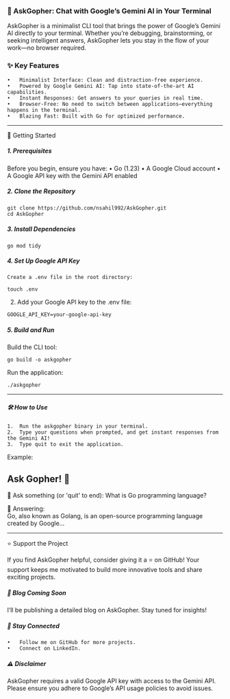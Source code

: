 ### 🦫 AskGopher: Chat with Google’s Gemini AI in Your Terminal

AskGopher is a minimalist CLI tool that brings the power of Google’s Gemini AI directly to your terminal. Whether you’re debugging, brainstorming, or seeking intelligent answers, AskGopher lets you stay in the flow of your work—no browser required.

### ✨ Key Features
	•	Minimalist Interface: Clean and distraction-free experience.
	•	Powered by Google Gemini AI: Tap into state-of-the-art AI capabilities.
	•	Instant Responses: Get answers to your queries in real time.
	•	Browser-Free: No need to switch between applications—everything happens in the terminal.
	•	Blazing Fast: Built with Go for optimized performance.

___

🚀 Getting Started

##### 1. Prerequisites

Before you begin, ensure you have:
	•	Go (1.23)
	•	A Google Cloud account
	•	A Google API key with the Gemini API enabled

#####  2. Clone the Repository

```
git clone https://github.com/nsahil992/AskGopher.git  
cd AskGopher  
```

#####  3. Install Dependencies
```
go mod tidy  
```

#####  4. Set Up Google API Key
```
Create a .env file in the root directory:

touch .env  
```

2.	Add your Google API key to the .env file:

```
GOOGLE_API_KEY=your-google-api-key  
```

##### 5. Build and Run

Build the CLI tool:
```
go build -o askgopher  
```

Run the application:
```
./askgopher  
```
___

##### 🛠️ How to Use
	1.	Run the askgopher binary in your terminal.
	2.	Type your questions when prompted, and get instant responses from the Gemini AI!
	3.	Type quit to exit the application.

Example:

Ask Gopher! 🦫 
------------------  
💭 Ask something (or 'quit' to end): What is Go programming language?  

🤖 Answering:  
Go, also known as Golang, is an open-source programming language created by Google...  

___ 

⭐ Support the Project

If you find AskGopher helpful, consider giving it a ⭐ on GitHub! Your support keeps me motivated to build more innovative tools and share exciting projects.

##### 📝 Blog Coming Soon

I’ll be publishing a detailed blog on AskGopher. Stay tuned for insights!

#####  📧 Stay Connected
	•	Follow me on GitHub for more projects.
	•	Connect on LinkedIn.

##### ⚠️ Disclaimer

AskGopher requires a valid Google API key with access to the Gemini API. Please ensure you adhere to Google’s API usage policies to avoid issues.
